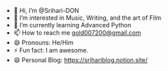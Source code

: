 - 👋 Hi, I’m @Srihari-DON
- 👀 I’m interested in Music, Writing, and the art of Film
- 🌱 I’m currently learning Advanced Python
- 📫 How to reach me gold007200@gmail.com
- 😄 Pronouns: He/Him
- ⚡ Fun fact: I am awesome.
- 😄 Personal Blog: https://srihariblog.notion.site/
<!---
Srihari-DON/Srihari-DON is a ✨ special ✨ repository because its `README.md` (this file) appears on your GitHub profile.
You can click the Preview link to take a look at your changes.
--->
